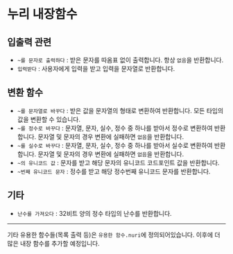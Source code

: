 # 누리 내장함수

## 입출력 관련

- `~를 문자로 출력하다` : 받은 문자를 따옴표 없이 출력합니다. 항상 `없음`을 반환합니다.
- `입력받다` : 사용자에게 입력을 받고 입력을 문자열로 반환합니다.


## 변환 함수

- `~를 문자열로 바꾸다` : 받은 값을 문자열의 형태로 변환하여 반환합니다. 모든 타입의 값을 변환할 수 있습니다.
- `~를 정수로 바꾸다` : 문자열, 문자, 실수, 정수 중 하나를 받아서 정수로 변환하여 반환합니다. 문자열 및 문자의 경우 변환에 실패하면 `없음`을 반환합니다.
- `~를 실수로 바꾸다` : 문자열, 문자, 실수, 정수 중 하나를 받아서 실수로 변환하여 반환합니다. 문자열 및 문자의 경우 변환에 실패하면 `없음`을 반환합니다.
- `~의 유니코드 값` : 문자를 받고 해당 문자의 유니코드 코드포인트 값을 반환합니다.
- `~번째 유니코드 문자` : 정수를 받고 해당 정수번째 유니코드 문자를 반환합니다.

## 기타

- `난수를 가져오다` : 32비트 양의 정수 타입의 난수를 반환합니다.

---

기타 유용한 함수들(목록 출력 등)은 `유용한 함수.nuri`에 정의되어있습니다. 이후에 더 많은 내장 함수를 추가할 예정입니다.
